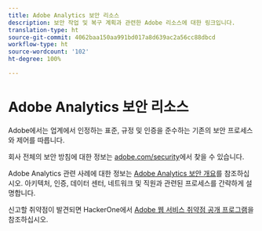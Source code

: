 ```yaml
---
title: Adobe Analytics 보안 리소스
description: 보안 작업 및 복구 계획과 관련한 Adobe 리소스에 대한 링크입니다.
translation-type: ht
source-git-commit: 4062baa150aa991bd017a8d639ac2a56cc88dbcd
workflow-type: ht
source-wordcount: '102'
ht-degree: 100%

---
```



# Adobe Analytics 보안 리소스

Adobe에서는 업계에서 인정하는 표준, 규정 및 인증을 준수하는 기존의 보안 프로세스와 제어를 따릅니다.

회사 전체의 보안 방침에 대한 정보는 [adobe.com/security](https://adobe.com/security.html)에서 찾을 수 있습니다.

Adobe Analytics 관련 사례에 대한 정보는 [Adobe Analytics 보안 개요](https://www.adobe.com/content/dam/acom/en/security/pdfs/ADB-AnalyticsSecurity-WP.pdf)를 참조하십시오. 아키텍처, 인증, 데이터 센터, 네트워크 및 직원과 관련된 프로세스를 간략하게 설명합니다.

신고할 취약점이 발견되면 HackerOne에서 [Adobe 웹 서비스 취약점 공개 프로그램](https://hackerone.com/adobe)을 참조하십시오.
